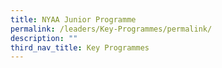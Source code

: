 ```yaml
---
title: NYAA Junior Programme
permalink: /leaders/Key-Programmes/permalink/
description: ""
third_nav_title: Key Programmes
---
```

![]()